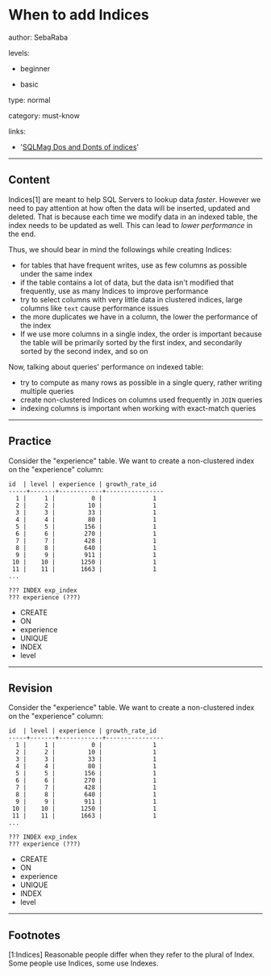 # When to add Indices
author: SebaRaba

levels:

  - beginner

  - basic

type: normal

category: must-know

links:

  - '[SQLMag Dos and Donts of indices](http://sqlmag.com/database-performance-tuning/indexing-dos-and-don-ts)'

---
## Content

Indices[1] are meant to help SQL Servers to lookup data *faster*. However we need to pay attention at how often the data will be inserted, updated and deleted. That is because each time we modify data in an indexed table, the index needs to be updated as well. This can lead to *lower performance* in the end.

Thus, we should bear in mind the followings while creating Indices:
- for tables that have frequent writes, use as few columns as possible under the same index
- if the table contains a lot of data, but the data isn't modified that frequently, use as many Indices to improve performance
- try to select columns with very little data in clustered indices, large columns like `text` cause performance issues
- the more duplicates we have in a column, the lower the performance of the index
- If we use more columns in a single index, the order is important because the table will be primarily sorted by the first index, and secondarily sorted by the second index, and so on


Now, talking about queries' performance on indexed table:
- try to compute as many rows as possible in a single query, rather writing multiple queries
- create non-clustered Indices on columns used frequently in `JOIN` queries
- indexing columns is important when working with exact-match queries
---
## Practice

Consider the "experience" table. We want to create a non-clustered index on the "experience" column:
```
id  | level | experience | growth_rate_id
-----+-------+------------+----------------
  1 |     1 |          0 |              1
  2 |     2 |         10 |              1
  3 |     3 |         33 |              1
  4 |     4 |         80 |              1
  5 |     5 |        156 |              1
  6 |     6 |        270 |              1
  7 |     7 |        428 |              1
  8 |     8 |        640 |              1
  9 |     9 |        911 |              1
 10 |    10 |       1250 |              1
 11 |    11 |       1663 |              1
...

??? INDEX exp_index
??? experience (???)
```

* CREATE
* ON
* experience
* UNIQUE
* INDEX
* level


---
## Revision

Consider the "experience" table. We want to create a non-clustered index on the "experience" column:
```
id  | level | experience | growth_rate_id
-----+-------+------------+----------------
  1 |     1 |          0 |              1
  2 |     2 |         10 |              1
  3 |     3 |         33 |              1
  4 |     4 |         80 |              1
  5 |     5 |        156 |              1
  6 |     6 |        270 |              1
  7 |     7 |        428 |              1
  8 |     8 |        640 |              1
  9 |     9 |        911 |              1
 10 |    10 |       1250 |              1
 11 |    11 |       1663 |              1
...

??? INDEX exp_index
??? experience (???)
```

* CREATE
* ON
* experience
* UNIQUE
* INDEX
* level

---
## Footnotes

[1:Indices]
Reasonable people differ when they refer to the plural of Index. Some people use Indices, some use Indexes.
